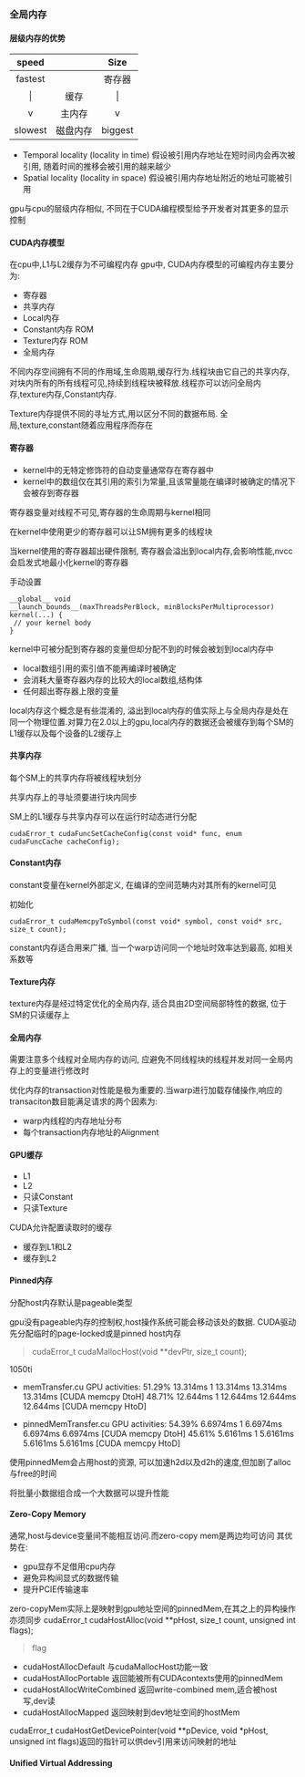 ### 全局内存

#### 层级内存的优势
|speed||Size
|:-:|:-:|:-:
|fastest||寄存器|smallest|
|\||缓存|\||
|v|主内存|v|
|slowest|磁盘内存|biggest




- Temporal locality (locality in time)
假设被引用内存地址在短时间内会再次被引用, 随着时间的推移会被引用的越来越少
- Spatial locality (locality in space)
假设被引用内存地址附近的地址可能被引用

gpu与cpu的层级内存相似, 不同在于CUDA编程模型给予开发者对其更多的显示控制


#### CUDA内存模型
在cpu中,L1与L2缓存为不可编程内存
gpu中, CUDA内存模型的可编程内存主要分为:
- 寄存器
- 共享内存
- Local内存
- Constant内存  ROM
- Texture内存   ROM
- 全局内存

不同内存空间拥有不同的作用域,生命周期,缓存行为.线程块由它自己的共享内存, 对块内所有的所有线程可见,持续到线程块被释放.线程亦可以访问全局内存,texture内存,Constant内存.

Texture内存提供不同的寻址方式,用以区分不同的数据布局.
全局,texture,constant随着应用程序而存在


#### 寄存器
- kernel中的无特定修饰符的自动变量通常存在寄存器中
- kernel中的数组仅在其引用的索引为常量,且该常量能在编译时被确定的情况下会被存到寄存器

寄存器变量对线程不可见,寄存器的生命周期与kernel相同

在kernel中使用更少的寄存器可以让SM拥有更多的线程块

当kernel使用的寄存器超出硬件限制, 寄存器会溢出到local内存,会影响性能,nvcc会启发式地最小化kernel的寄存器

手动设置
```
__global__ void 
__launch_bounds__(maxThreadsPerBlock, minBlocksPerMultiprocessor) 
kernel(...) {
 // your kernel body
}
```

kernel中可被分配到寄存器的变量但却分配不到的时候会被划到local内存中
- local数组引用的索引值不能再编译时被确定
- 会消耗大量寄存器内存的比较大的local数组,结构体
- 任何超出寄存器上限的变量

local内存这个概念是有些混淆的, 溢出到local内存的值实际上与全局内存是处在同一个物理位置.对算力在2.0以上的gpu,local内存的数据还会被缓存到每个SM的L1缓存以及每个设备的L2缓存上  


#### 共享内存
每个SM上的共享内存将被线程块划分

共享内存上的寻址须要进行块内同步

SM上的L1缓存与共享内存可以在运行时动态进行分配
```
cudaError_t cudaFuncSetCacheConfig(const void* func, enum cudaFuncCache cacheConfig);
 ```

 #### Constant内存
constant变量在kernel外部定义, 在编译的空间范畴内对其所有的kernel可见

初始化
```
cudaError_t cudaMemcpyToSymbol(const void* symbol, const void* src, size_t count);
 ```
constant内存适合用来广播, 当一个warp访问同一个地址时效率达到最高,
如相关系数等

#### Texture内存
texture内存是经过特定优化的全局内存, 适合具由2D空间局部特性的数据, 位于SM的只读缓存上


#### 全局内存
需要注意多个线程对全局内存的访问, 应避免不同线程块的线程并发对同一全局内存上的变量进行修改时

优化内存的transaction对性能是极为重要的.当warp进行加载存储操作,响应的transaciton数目能满足请求的两个因素为:
- warp内线程的内存地址分布
- 每个transaction内存地址的Alignment

#### GPU缓存
- L1
- L2
- 只读Constant
- 只读Texture

CUDA允许配置读取时的缓存
- 缓存到L1和L2
- 缓存到L2



#### Pinned内存
分配host内存默认是pageable类型

gpu没有pageable内存的控制权,host操作系统可能会移动该处的数据.
CUDA驱动先分配临时的page-locked或是pinned host内存
> cudaError_t cudaMallocHost(void **devPtr, size_t count);

1050ti
- memTransfer.cu
 GPU activities:   51.29%  13.314ms         1  13.314ms  13.314ms  13.314ms  [CUDA memcpy DtoH]
                   48.71%  12.644ms         1  12.644ms  12.644ms  12.644ms  [CUDA memcpy HtoD]

- pinnedMemTransfer.cu
 GPU activities:   54.39%  6.6974ms         1  6.6974ms  6.6974ms  6.6974ms  [CUDA memcpy DtoH]
                   45.61%  5.6161ms         1  5.6161ms  5.6161ms  5.6161ms  [CUDA memcpy HtoD]

使用pinnedMem会占用host的资源, 可以加速h2d以及d2h的速度,但加剧了alloc与free的时间

将批量小数据组合成一个大数据可以提升性能

#### Zero-Copy Memory
通常,host与device变量间不能相互访问.而zero-copy mem是两边均可访问
其优势在:
- gpu显存不足借用cpu内存
- 避免异构间显式的数据传输
- 提升PCIE传输速率

zero-copyMem实际上是映射到gpu地址空间的pinnedMem,在其之上的异构操作亦须同步
cudaError_t cudaHostAlloc(void **pHost, size_t count, unsigned int flags);
> flag
- cudaHostAllocDefault          与cudaMallocHost功能一致
- cudaHostAllocPortable         返回能被所有CUDAcontexts使用的pinnedMem
- cudaHostAllocWriteCombined    返回write-combined mem,适合被host写,dev读
- cudaHostAllocMapped           返回映射到dev地址空间的hostMem


cudaError_t cudaHostGetDevicePointer(void **pDevice, void *pHost, unsigned int flags)返回的指针可以供dev引用来访问映射的地址


#### Unified Virtual Addressing



